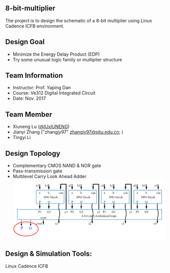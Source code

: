 ## 8-bit-multiplier
 The project is to design the schematic of a 8-bit multiplier using Linux Cadence ICFB environment.

## Design Goal
- Minimize the Energy Delay Product (EDP)
- Try some unusual logic family or multiplier structure

## Team Information
- Instructor: Prof. Yaping Dan
- Course: Ve312 Digital Integrated Circuit
- Date: Nov. 2017

## Team Member
- Xiuneng Lu ([@lUxIUNENG](https://github.com/LuXiuneng))
- Jianyi Zhang ("zhangjy97" <zhangjy97@sjtu.edu.cn>; )
- Tingyi Li

## Design Topology
- Complementary CMOS NAND & NOR gate
- Pass-transmission gate
[](transmission_gate.png)
- Multilevel Carry Look Ahead Adder
![](spg.png)
## Design & Simulation Tools:
Linux Cadence ICFB
